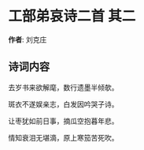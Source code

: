 # 工部弟哀诗二首  其二

**作者**: 刘克庄

## 诗词内容

去岁书来欲解麾，数行遗墨半倾欹。

斑衣不遂娱亲志，白发因吟哭子诗。

让枣犹如前日事，摘瓜空抱暮年悲。

情知衰泪无堪滴，原上寒笳苦死吹。

